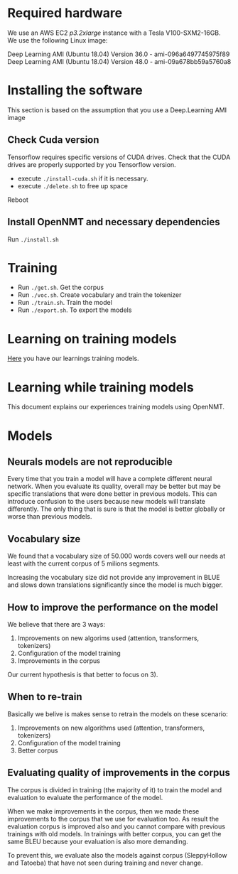 # Required hardware

We use an AWS EC2 <em>p3.2xlarge</em> instance with a Tesla
V100-SXM2-16GB. We use the following Linux image:

Deep Learning AMI (Ubuntu 18.04) Version 36.0 - ami-096a6497745975f89
Deep Learning AMI (Ubuntu 18.04) Version 48.0 - ami-09a678bb59a5760a8

# Installing the software

This section is based on the assumption that you use a Deep.Learning AMI image

## Check Cuda version

Tensorflow requires specific versions of CUDA drives. Check that the CUDA
drives are properly supported by you Tensorflow version.

- execute ```./install-cuda.sh``` if it is necessary.
- execute ```./delete.sh``` to free up space

Reboot 

## Install OpenNMT and necessary dependencies

Run ```./install.sh ```

# Training

- Run ```./get.sh```. Get the corpus
- Run ```./voc.sh```. Create vocabulary and train the tokenizer
- Run ```./train.sh```. Train the model
- Run ```./export.sh```. To export the models

# Learning on training models

[Here](./TRAINING.md) you have our learnings training models.

# Learning while training models

This document explains our experiences training models using OpenNMT.

# Models

## Neurals models are not reproducible

Every time that you train a model will have a complete different neural network. When you evaluate its quality, overall may be better
but may be specific translations that were done better in previous models. This can introduce confusion to the users because
new models will translate differently. The only thing that is sure is that the model is better globally or worse than previous models.

## Vocabulary size

We found that a vocabulary size of 50.000 words covers well our needs at least with the current corpus of 5 milions segments.

Increasing the vocabulary size did not provide any improvement in BLUE and slows down translations significantly since the
model is much bigger.

## How to improve the performance on the model

We believe that there are 3 ways:

1. Improvements on new algorims used (attention, transformers, tokenizers)
2. Configuration of the model training
3. Improvements in the corpus

Our current hypothesis is that better to focus on 3).

## When to re-train 

Basically we belive is makes sense to retrain the models on these scenario:

1. Improvements on new algorithms used (attention, transformers, tokenizers)
2. Configuration of the model training
3. Better corpus

## Evaluating quality of improvements in the corpus

The corpus is divided in training (the majority of it) to train the model and evaluation to evaluate the performance of the model.

When we make improvements in the corpus, then we made these improvements to the corpus that we use for evaluation too. As result the evaluation corpus is improved also and you cannot compare with previous trainings with old models. In trainings with better corpus, you can get the same BLEU because your evaluation is also more demanding.

To prevent this, we evaluate also the models against corpus (SleppyHollow and Tatoeba) that have not seen during training and never change. 


